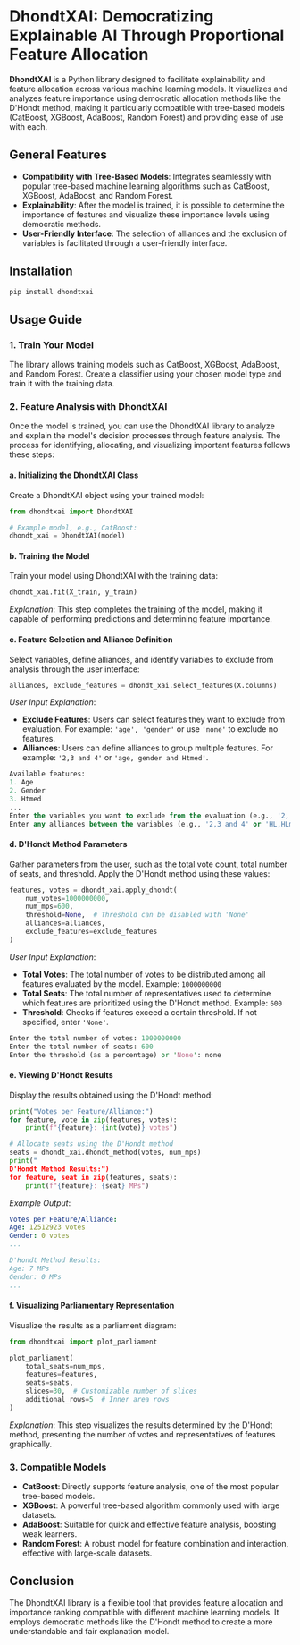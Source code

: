 
# DhondtXAI: Democratizing Explainable AI Through Proportional Feature Allocation

**DhondtXAI** is a Python library designed to facilitate explainability and feature allocation across various machine learning models. It visualizes and analyzes feature importance using democratic allocation methods like the D'Hondt method, making it particularly compatible with tree-based models (CatBoost, XGBoost, AdaBoost, Random Forest) and providing ease of use with each.

## General Features
- **Compatibility with Tree-Based Models**: Integrates seamlessly with popular tree-based machine learning algorithms such as CatBoost, XGBoost, AdaBoost, and Random Forest.
- **Explainability**: After the model is trained, it is possible to determine the importance of features and visualize these importance levels using democratic methods.
- **User-Friendly Interface**: The selection of alliances and the exclusion of variables is facilitated through a user-friendly interface.

## Installation

```bash
pip install dhondtxai
```

## Usage Guide

### 1. Train Your Model
The library allows training models such as CatBoost, XGBoost, AdaBoost, and Random Forest. Create a classifier using your chosen model type and train it with the training data.

### 2. Feature Analysis with DhondtXAI
Once the model is trained, you can use the DhondtXAI library to analyze and explain the model's decision processes through feature analysis. The process for identifying, allocating, and visualizing important features follows these steps:

#### a. Initializing the DhondtXAI Class
Create a DhondtXAI object using your trained model:

```python
from dhondtxai import DhondtXAI

# Example model, e.g., CatBoost:
dhondt_xai = DhondtXAI(model)
```

#### b. Training the Model
Train your model using DhondtXAI with the training data:

```python
dhondt_xai.fit(X_train, y_train)
```

*Explanation*: This step completes the training of the model, making it capable of performing predictions and determining feature importance.

#### c. Feature Selection and Alliance Definition
Select variables, define alliances, and identify variables to exclude from analysis through the user interface:

```python
alliances, exclude_features = dhondt_xai.select_features(X.columns)
```

*User Input Explanation*:
- **Exclude Features**: Users can select features they want to exclude from evaluation. For example: `'age', 'gender'` or use `'none'` to exclude no features.
- **Alliances**: Users can define alliances to group multiple features. For example: `'2,3 and 4'` or `'age, gender and Htmed'`.

```sql
Available features:
1. Age
2. Gender
3. Htmed
...
Enter the variables you want to exclude from the evaluation (e.g., '2, 4' or 'HL, CVD') or 'none': 
Enter any alliances between the variables (e.g., '2,3 and 4' or 'HL,HLmed and CVD') or 'none': 
```

#### d. D'Hondt Method Parameters
Gather parameters from the user, such as the total vote count, total number of seats, and threshold. Apply the D'Hondt method using these values:

```python
features, votes = dhondt_xai.apply_dhondt(
    num_votes=1000000000,
    num_mps=600,
    threshold=None,  # Threshold can be disabled with 'None'
    alliances=alliances,
    exclude_features=exclude_features
)
```

*User Input Explanation*:
- **Total Votes**: The total number of votes to be distributed among all features evaluated by the model. Example: `1000000000`
- **Total Seats**: The total number of representatives used to determine which features are prioritized using the D'Hondt method. Example: `600`
- **Threshold**: Checks if features exceed a certain threshold. If not specified, enter `'None'`.

```perl
Enter the total number of votes: 1000000000
Enter the total number of seats: 600
Enter the threshold (as a percentage) or 'None': none
```

#### e. Viewing D'Hondt Results
Display the results obtained using the D'Hondt method:

```python
print("Votes per Feature/Alliance:")
for feature, vote in zip(features, votes):
    print(f"{feature}: {int(vote)} votes")

# Allocate seats using the D'Hondt method
seats = dhondt_xai.dhondt_method(votes, num_mps)
print("
D'Hondt Method Results:")
for feature, seat in zip(features, seats):
    print(f"{feature}: {seat} MPs")
```

*Example Output*:

```yaml
Votes per Feature/Alliance:
Age: 12512923 votes
Gender: 0 votes
...

D'Hondt Method Results:
Age: 7 MPs
Gender: 0 MPs
...
```

#### f. Visualizing Parliamentary Representation
Visualize the results as a parliament diagram:

```python
from dhondtxai import plot_parliament

plot_parliament(
    total_seats=num_mps,
    features=features,
    seats=seats,
    slices=30,  # Customizable number of slices
    additional_rows=5  # Inner area rows
)
```

*Explanation*: This step visualizes the results determined by the D'Hondt method, presenting the number of votes and representatives of features graphically.

### 3. Compatible Models

- **CatBoost**: Directly supports feature analysis, one of the most popular tree-based models.
- **XGBoost**: A powerful tree-based algorithm commonly used with large datasets.
- **AdaBoost**: Suitable for quick and effective feature analysis, boosting weak learners.
- **Random Forest**: A robust model for feature combination and interaction, effective with large-scale datasets.

## Conclusion
The DhondtXAI library is a flexible tool that provides feature allocation and importance ranking compatible with different machine learning models. It employs democratic methods like the D'Hondt method to create a more understandable and fair explanation model.
